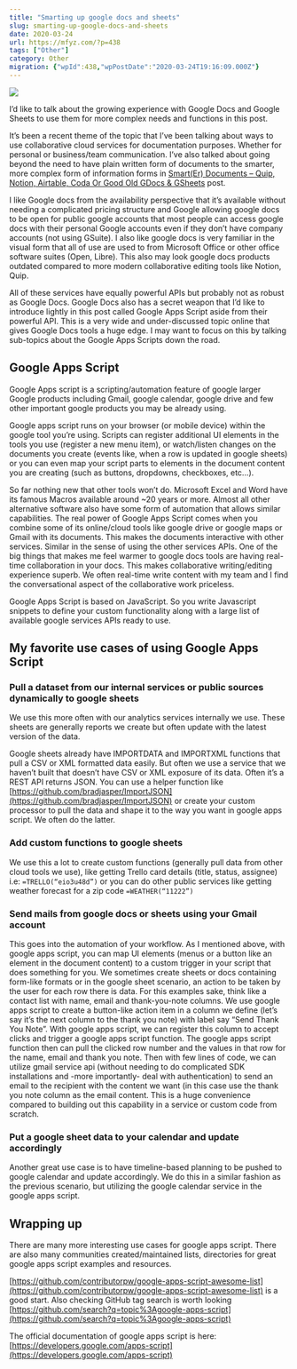```yaml
---
title: "Smarting up google docs and sheets"
slug: smarting-up-google-docs-and-sheets
date: 2020-03-24
url: https://mfyz.com/?p=438
tags: ["Other"]
category: Other
migration: {"wpId":438,"wpPostDate":"2020-03-24T19:16:09.000Z"}
---
```


![](/images/archive/en/2020/03/5c42e1e5ff0f50a76d2bfb03_Google-Docs-Sheets-Slides_33e379a21b2cf992ea3c65149d682427.jpg)

I’d like to talk about the growing experience with Google Docs and Google Sheets to use them for more complex needs and functions in this post.  
  
It’s been a recent theme of the topic that I’ve been talking about ways to use collaborative cloud services for documentation purposes. Whether for personal or business/team communication. I’ve also talked about going beyond the need to have plain written form of documents to the smarter, more complex form of information forms in [Smart(Er) Documents – Quip, Notion, Airtable, Coda Or Good Old GDocs & GSheets](/smarter-documents-quip-notion-airtable-coda-or-good-old-gdocsgsheets/) post.  
  
I like Google docs from the availability perspective that it’s available without needing a complicated pricing structure and Google allowing google docs to be open for public google accounts that most people can access google docs with their personal Google accounts even if they don’t have company accounts (not using GSuite). I also like google docs is very familiar in the visual form that all of use are used to from Microsoft Office or other office software suites (Open, Libre). This also may look google docs products outdated compared to more modern collaborative editing tools like Notion, Quip.  
  
All of these services have equally powerful APIs but probably not as robust as Google Docs. Google Docs also has a secret weapon that I’d like to introduce lightly in this post called Google Apps Script aside from their powerful API. This is a very wide and under-discussed topic online that gives Google Docs tools a huge edge. I may want to focus on this by talking sub-topics about the Google Apps Scripts down the road.

## Google Apps Script

Google Apps script is a scripting/automation feature of google larger Google products including Gmail, google calendar, google drive and few other important google products you may be already using.  
  
Google apps script runs on your browser (or mobile device) within the google tool you’re using. Scripts can register additional UI elements in the tools you use (register a new menu item), or watch/listen changes on the documents you create (events like, when a row is updated in google sheets) or you can even map your script parts to elements in the document content you are creating (such as buttons, dropdowns, checkboxes, etc...).  
  
So far nothing new that other tools won’t do. Microsoft Excel and Word have its famous Macros available around ~20 years or more. Almost all other alternative software also have some form of automation that allows similar capabilities. The real power of Google Apps Script comes when you combine some of its online/cloud tools like google drive or google maps or Gmail with its documents. This makes the documents interactive with other services. Similar in the sense of using the other services APIs. One of the big things that makes me feel warmer to google docs tools are having real-time collaboration in your docs. This makes collaborative writing/editing experience superb. We often real-time write content with my team and I find the conversational aspect of the collaborative work priceless.  
  
Google Apps Script is based on JavaScript. So you write Javascript snippets to define your custom functionality along with a large list of available google services APIs ready to use.

## My favorite use cases of using Google Apps Script

### Pull a dataset from our internal services or public sources dynamically to google sheets

We use this more often with our analytics services internally we use. These sheets are generally reports we create but often update with the latest version of the data.  
  
Google sheets already have IMPORTDATA and IMPORTXML functions that pull a CSV or XML formatted data easily. But often we use a service that we haven’t built that doesn’t have CSV or XML exposure of its data. Often it’s a REST API returns JSON. You can use a helper function like [https://github.com/bradjasper/ImportJSON](https://github.com/bradjasper/ImportJSON) or create your custom processor to pull the data and shape it to the way you want in google apps script. We often do the latter.

### Add custom functions to google sheets

We use this a lot to create custom functions (generally pull data from other cloud tools we use), like getting Trello card details (title, status, assignee) i.e: `=TRELLO(“eio3u48d”)` or you can do other public services like getting weather forecast for a zip code `=WEATHER(“11222”)`

### Send mails from google docs or sheets using your Gmail account

This goes into the automation of your workflow. As I mentioned above, with google apps script, you can map UI elements (menus or a button like an element in the document content) to a custom trigger in your script that does something for you. We sometimes create sheets or docs containing form-like formats or in the google sheet scenario, an action to be taken by the user for each row there is data. For this examples sake, think like a contact list with name, email and thank-you-note columns. We use google apps script to create a button-like action item in a column we define (let’s say it’s the next column to the thank you note) with label say “Send Thank You Note”. With google apps script, we can register this column to accept clicks and trigger a google apps script function. The google apps script function then can pull the clicked row number and the values in that row for the name, email and thank you note. Then with few lines of code, we can utilize gmail service api (without needing to do complicated SDK installations and -more importantly- deal with authentication) to send an email to the recipient with the content we want (in this case use the thank you note column as the email content. This is a huge convenience compared to building out this capability in a service or custom code from scratch.

### Put a google sheet data to your calendar and update accordingly

Another great use case is to have timeline-based planning to be pushed to google calendar and update accordingly. We do this in a similar fashion as the previous scenario, but utilizing the google calendar service in the google apps script.

## Wrapping up

There are many more interesting use cases for google apps script. There are also many communities created/maintained lists, directories for great google apps script examples and resources.

[https://github.com/contributorpw/google-apps-script-awesome-list](https://github.com/contributorpw/google-apps-script-awesome-list) is a good start. Also checking GitHub tag search is worth looking [https://github.com/search?q=topic%3Agoogle-apps-script](https://github.com/search?q=topic%3Agoogle-apps-script)  
  
The official documentation of google apps script is here: [https://developers.google.com/apps-script](https://developers.google.com/apps-script)